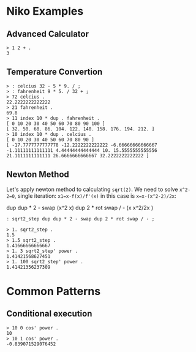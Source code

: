 # Niko Examples

## Advanced Calculator

```nkt
> 1 2 + .
3
```

## Temperature Convertion

```nkt
> : celcius 32 - 5 * 9. / ;
> : fahrenheit 9 * 5. / 32 + ;
> 72 celcius .
22.2222222222222
> 21 fahrenheit .
69.8
> 11 index 10 * dup . fahrenheit .
[ 0 10 20 30 40 50 60 70 80 90 100 ]
[ 32. 50. 68. 86. 104. 122. 140. 158. 176. 194. 212. ]
> 10 index 10 * dup . celcius .
[ 0 10 20 30 40 50 60 70 80 90 ]
[ -17.7777777777778 -12.2222222222222 -6.66666666666667 -1.11111111111111 4.44444444444444 10. 15.5555555555556 21.1111111111111 26.6666666666667 32.2222222222222 ]
```

## Newton Method

Let's apply newton method to calculating `sqrt(2)`.
We need to solve `x^2-2=0`, 
single iteration: `x1=x-f(x)/f'(x)` in this case is `x=x-(x^2-2)/2x`:

dup dup * 2 - swap (x^2 x)
dup 2 * rot swap / - (x x^2/2x  )

```nk
: sqrt2_step dup dup * 2 - swap dup 2 * rot swap / - ;
```

```nkt
> 1. sqrt2_step .
1.5
> 1.5 sqrt2_step .
1.41666666666667
> 1. 3 sqrt2_step' power .
1.41421568627451
> 1. 100 sqrt2_step' power .
1.41421356237309
```

# Common Patterns

## Conditional execution

```nkt
> 10 0 cos' power .
10
> 10 1 cos' power .
-0.839071529076452
```